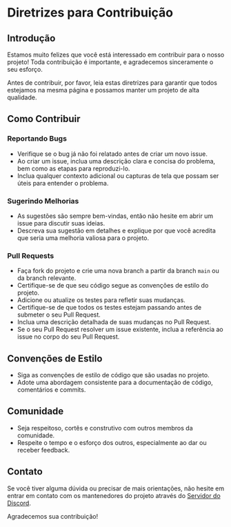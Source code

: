# Diretrizes para Contribuição

## Introdução

Estamos muito felizes que você está interessado em contribuir para o nosso projeto! Toda contribuição é importante, e agradecemos sinceramente o seu esforço.

Antes de contribuir, por favor, leia estas diretrizes para garantir que todos estejamos na mesma página e possamos manter um projeto de alta qualidade.

## Como Contribuir

### Reportando Bugs

- Verifique se o bug já não foi relatado antes de criar um novo issue.
- Ao criar um issue, inclua uma descrição clara e concisa do problema, bem como as etapas para reproduzi-lo.
- Inclua qualquer contexto adicional ou capturas de tela que possam ser úteis para entender o problema.

### Sugerindo Melhorias

- As sugestões são sempre bem-vindas, então não hesite em abrir um issue para discutir suas ideias.
- Descreva sua sugestão em detalhes e explique por que você acredita que seria uma melhoria valiosa para o projeto.

### Pull Requests

- Faça fork do projeto e crie uma nova branch a partir da branch `main` ou da branch relevante.
- Certifique-se de que seu código segue as convenções de estilo do projeto.
- Adicione ou atualize os testes para refletir suas mudanças.
- Certifique-se de que todos os testes estejam passando antes de submeter o seu Pull Request.
- Inclua uma descrição detalhada de suas mudanças no Pull Request.
- Se o seu Pull Request resolver um issue existente, inclua a referência ao issue no corpo do seu Pull Request.

## Convenções de Estilo

- Siga as convenções de estilo de código que são usadas no projeto.
- Adote uma abordagem consistente para a documentação de código, comentários e commits.

## Comunidade

- Seja respeitoso, cortês e construtivo com outros membros da comunidade.
- Respeite o tempo e o esforço dos outros, especialmente ao dar ou receber feedback.

## Contato

Se você tiver alguma dúvida ou precisar de mais orientações, não hesite em entrar em contato com os mantenedores do projeto através do [Servidor do Discord](https://discord.guiaanonima.com/).

Agradecemos sua contribuição!
